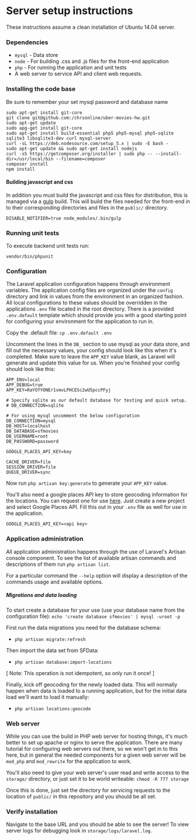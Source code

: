 # Server setup instructions

These instructions assume a clean installation of Ubuntu 14.04 server.

### Dependencies
  - `mysql` - Data store
  - `node` - For building .css and .js files for the front-end application
  - `php` - For running the application and unit tests
  -  A web server to service API and client web requests.

### Installing the code base

Be sure to remember your set mysql password and database name
```
sudo apt-get install git-core
git clone git@github.com:/chrsonline/uber-movies-hw.git
sudo apt-get update
sudo apg-get install git-core
sudo apt-get install build-essential php5 php5-mysql php5-sqlite sqlite3 libsqlite3-dev curl mysql-server
curl -sL https://deb.nodesource.com/setup_5.x | sudo -E bash -
sudo apt-get update && sudo apt-get install nodejs
curl -sS https://getcomposer.org/installer | sudo php -- --install-dir=/usr/local/bin --filename=composer
composer install
npm install
```

#### Building javascript and css

In addition you must build the javascript and css files for distribution, this is managed via a [gulp](gulpjs.com) build.  This will build the files needed for the front-end in to their corresponding directories and files in the `public/` directory.

`DISABLE_NOTIFIER=true node_modules/.bin/gulp`

### Running unit tests

To execute backend unit tests run:

`vendor/bin/phpunit`

### Configuration

The Laravel application configuration happens through environment variables.  The application config files are organized under the `config` directory and link in values from the environment in an organized fashion. All local configurations to these values should be overridden in the applications `.env` file located in the root directory.  There is a provided `.env.default` template which should provide you with a good starting point for configuring your environment for the application to run in.

Copy the .default file:
`cp .env.default .env`

Uncomment the lines in the `DB_` section to use mysql as your data store, and fill out the necessary values, your config should look like this when it's completed.  Make sure to leave the `APP_KEY` value blank, as Laravel will generate and update this value for us.  When you're finished your config should look like this:
```
APP_ENV=local
APP_DEBUG=true
APP_KEY=RaYOfYONEr1vmvLPHCESc2wU5pccPFyj

# Specify sqlite as our default database for testing and quick setup.
# DB_CONNECTION=sqlite

# For using mysql uncomment the below configuration
DB_CONNECTION=mysql
DB_HOST=localhost
DB_DATABASE=sfmovies
DB_USERNAME=root
DB_PASSWORD=password

GOOGLE_PLACES_API_KEY=key

CACHE_DRIVER=file
SESSION_DRIVER=file
QUEUE_DRIVER=sync
```

Now run `php artisan key:generate` to generate your `APP_KEY` value.

You'll also need a google places API key to store geocoding information for the locations. You can request one for use [here](https://console.developers.google.com/apis/credentials). Just create a new project and select Google Places API.  Fill this out in your `.env` file as well for use in the application.

`GOOGLE_PLACES_API_KEY=<api key>`

### Application administration

All application administration happens through the use of Laravel's Artisan console component. To see the list of available artisan commands and descriptions of them run `php artisan list`.

For a particular command the `--help` option will display a description of the commands usage and available options.

##### Migrations and data loading

To start create a database for your use (use your database name from the configuration file):
`echo 'create database sfmovies' | mysql -uroot -p`

First run the data migrations you need for the database schema:
- `php artisan migrate:refresh`

Then import the data set from SFData:
- `php artisan database:import-locations`

[ Note: This operation is not idempotent, so only run it once! ]


Finally, kick off geocoding for the newly loaded data.  This will normally happen when data is loaded to a running application, but for the initial data load we'll want to load it manually:

- `php artisan locations:geocode`

### Web server

While you can use the build in PHP web server for hosting things, it's much better to set up apache or nginx to serve the application. There are many tutorial for configuring web servers out there, so we won't get in to this here, but in general the needed components for a given web server will be `mod_php` and `mod_rewrite` for the application to work.

You'll also need to give your web server's user read and write access to the `storage/` directory, or just set it to be world writeable:
`chmod -R 777 storage`

Once this is done, just set the directory for servicing requests to the location of `public/` in this repository and you should be all set.


### Verify installation

Navigate to the base URL and you should be able to see the server!
To view server logs for debugging look in `storage/logs/laravel.log`.
